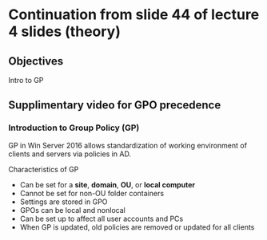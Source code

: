 # Continuation from slide 44 of lecture 4 slides (theory)  

## Objectives
Intro to GP  

## Supplimentary video for GPO precedence

### Introduction to Group Policy  (GP)  

GP in Win Server 2016 allows standardization of working environment of clients and servers via policies in AD.

Characteristics of GP

* Can be set for a <b>site</b>, <b>domain</b>, <b>OU</b>, or <b>local computer</b>
* Cannot be set for non-OU folder containers
* Settings are stored in GPO
* GPOs can be local and nonlocal
* Can be set up to affect all user accounts and PCs
* When GP is updated, old policies are removed or updated for all clients